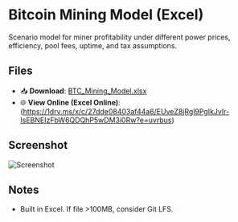 # Bitcoin Mining Model (Excel)

Scenario model for miner profitability under different power prices, efficiency, pool fees, uptime, and tax assumptions.

## Files
- 📥 **Download**: [BTC_Mining_Model.xlsx](BTC_Mining_Model.xlsx)
- 🌐 **View Online (Excel Online)**: (https://1drv.ms/x/c/27dde08403af44a6/EUveZ8jRgl9PgIkJvIr-IsEBNEIzFbW6QDQhP5wDM3i0Rw?e=uvrbus)

## Screenshot
![Screenshot](docs/screenshot.png)

## Notes
- Built in Excel. If file >100MB, consider Git LFS.
